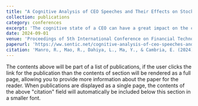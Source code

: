 ```yaml
---
title: "A Cognitive Analysis of CEO Speeches and Their Effects on Stock Markets"
collection: publications
category: conferences
excerpt: 'The cognitive state of a CEO can have a great impact on the company’s operational results and stock market performance. Conventional cognitive analysis often relies on interviews with cognitive scientists or psychologists, which are not readily scalable for big data applications in finance. In this work, we leverage a novel method to analyze the cognitive states of top-tier managers of 14 well-known companies. We analyze the concept mappings from their speeches and metaphorical expressions over 15 years. We also conduct breakdown analysis for the concept mappings, according to the trends of stock prices. We identify four distinct types of stock market performance and illustrate the featured concept mappings associated with each category. These representative concept mappings reflect the cognitive states of CEOs and provide insights into which cognitive states are most likely to correlate with positive stock market performance.'
date: 2024-09-01
venue: 'Proceedings of 5th International Conference on Financial Technology'
paperurl: 'https://ww.sentic.net/cognitive-analysis-of-ceo-speeches-and-their-effects-on-stock-markets.pdf'
citation: 'Manro, R., Mao, R., Dahiya, L., Ma, Y., & Cambria, E. (2024). A cognitive analysis of CEO speeches and their effects on stock markets. In Proceedings of the 5th International Conference on Financial Technology, ICFT, Singapore.'
---
```


The contents above will be part of a list of publications, if the user clicks the link for the publication than the contents of section will be rendered as a full page, allowing you to provide more information about the paper for the reader. When publications are displayed as a single page, the contents of the above "citation" field will automatically be included below this section in a smaller font.
